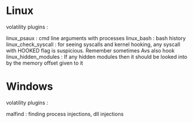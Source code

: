 # Linux
volatility plugins :

linux_psaux : cmd line arguments with processes
linux_bash : bash history
linux_check_syscall : for seeing syscalls and kernel hooking, any syscall with HOOKED flag is suspicious. Remember sometimes Avs also hook
linux_hidden_modules : If any hidden modules then it should be looked into by the memory offset given to it











# Windows
volatility plugins :

malfind : finding process injections, dll injections
